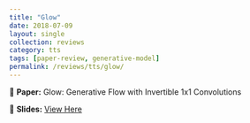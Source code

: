 ```yaml
---
title: "Glow"
date: 2018-07-09
layout: single
collection: reviews
category: tts
tags: [paper-review, generative-model]
permalink: /reviews/tts/glow/
---
```


📝 **Paper:** Glow: Generative Flow with Invertible 1x1 Convolutions
<!-- 🔍 **Summary:** This paper introduces a **flow-based** model for TTS, improving **robustness** compared to Tacotron. -->

📄 **Slides:** [View Here](https://docs.google.com/presentation/d/1pj7fGW76AWNZYIVjainWAjE_YF6YUPVj/edit?usp=sharing&ouid=116677507102760525154&rtpof=true&sd=true)